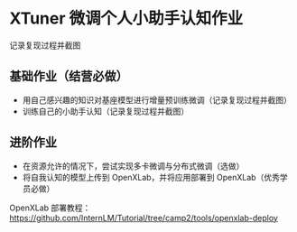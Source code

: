 # XTuner 微调个人小助手认知作业

记录复现过程并截图

## 基础作业（结营必做）

- 用自己感兴趣的知识对基座模型进行增量预训练微调（记录复现过程并截图）
- 训练自己的小助手认知（记录复现过程并截图）

## 进阶作业

- 在资源允许的情况下，尝试实现多卡微调与分布式微调（选做）
- 将自我认知的模型上传到 OpenXLab，并将应用部署到 OpenXLab（优秀学员必做）

OpenXLab 部署教程：https://github.com/InternLM/Tutorial/tree/camp2/tools/openxlab-deploy
